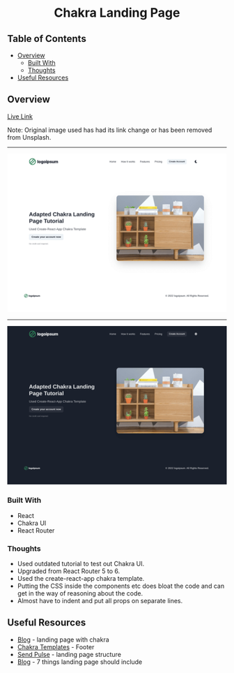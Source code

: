 <h1 align="center">Chakra Landing Page</h1>

## Table of Contents

- [Overview](#overview)
  - [Built With](#built-with)
  - [Thoughts](#thoughts)
- [Useful Resources](#useful-resources)

## Overview

[Live Link](https://jdegand.github.io/chakra-landing-page)

Note: Original image used has had its link change or has been removed from Unsplash.

***

![Light](chakra-landing-light.png)

***

![Dark](chakra-landing-dark.png)

### Built With

- React
- Chakra UI
- React Router  

### Thoughts

- Used outdated tutorial to test out Chakra UI. 
- Upgraded from React Router 5 to 6.
- Used the create-react-app chakra template.
- Putting the CSS inside the components etc does bloat the code and can get in the way of reasoning about the code. 
- Almost have to indent and put all props on separate lines.

## Useful Resources

- [Blog](https://raptis.wtf/blog/build-a-landing-page-with-chakra-ui-part-1/) - landing page with chakra
- [Chakra Templates](https://chakra-templates.dev/page-sections/footer) - Footer
- [Send Pulse](https://sendpulse.com/blog/landing-page-structure) - landing page structure
- [Blog](https://shaunhogg.com/insights/7-things-your-landing-pages-should-include/) - 7 things landing page should include
